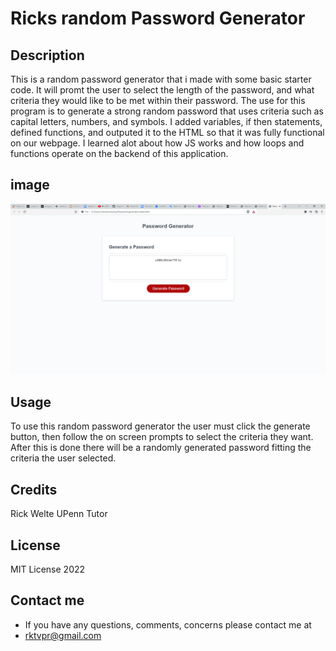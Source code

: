 # Ricks random Password Generator

## Description

This is a random password generator that i made with some basic starter code. 
It will promt the user to select the length of the password, and what criteria they would like to be met within their password. 
The use for this program is to generate a strong random password that uses criteria such as capital letters, numbers, and symbols.
I added variables, if then statements, defined functions, and outputed it to the HTML so that it was
fully functional on our webpage. I learned alot about how JS works and how loops and functions operate on the backend of this application.

## image

![alt text](/Assets/Password-generator.png)

## Usage

To use this random password generator the user must click the generate button, then follow the on screen prompts to select the criteria they want. 
After this is done there will be a randomly generated password fitting the criteria the user selected.

## Credits

Rick Welte
UPenn Tutor

## License

MIT License 2022

## Contact me 
* If you have any questions, comments, concerns please contact me at 
* rktvpr@gmail.com

